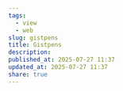 ```yaml
---
tags:
  - view
  - web
slug: gistpens
title: Gistpens
description:
published_at: 2025-07-27 11:37
updated_at: 2025-07-27 11:37
share: true
---
```

